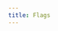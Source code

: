 ```yaml
---
title: Flags
---
```


<div id="flags"></div>

<style>
  .svg-container svg {
    width: 300px;
    display: block;
    margin-bottom: 1rem;
    background: white;
  }

  .flag-container {
    margin-bottom: 2rem;
  }

  .svg-container svg {
    border: 1px solid #ccc;
    width: 100%;
  }

  .layer-slider {
    width: 100%;
  }
</style>

<template id="flag-editor-template">
  <div class="flag-container">
    <div class="svg-container"></div>
    <label>
      Reveal Layers:
      <input type="range" class="layer-slider" min="0" step="1" value="0">
    </label>
  </div>
</template>

<script type="module">
  import {loadAndInitSvg} from './svg-loader.js';

  // List of flag SVG files to load
  const flagFiles = [
    'flags/uk.svg',
    'flags/us.svg',
    'flags/brazil.svg',
    'flags/india.svg',
  ];

  const template = document.getElementById('flag-editor-template');
  const mainContainer = document.getElementById('flags');

  // Function to create an editor for each flag
  const createFlagEditor = async (filePath) => {
    const flagContainer = template.content.cloneNode(true);

    const svgContainer = flagContainer.querySelector('.svg-container');

    const slider = flagContainer.querySelector('.layer-slider');

    // Load and initialize SVG for the flag
    await loadAndInitSvg(filePath, svgContainer, slider);

    mainContainer.appendChild(flagContainer); // Add the flag editor to the page
  };

  // Load each flag editor
  flagFiles.forEach(createFlagEditor);
</script>
